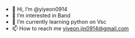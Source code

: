 - 👋 Hi, I’m @yiyeon0914
- 👀 I’m interested in Band
- 🌱 I’m currently learning python on Vsc
- 📫 How to reach me yiyeon.jin0914@gmail.com

<!---
yiyeon0914/yiyeon0914 is a ✨ special ✨ repository because its `README.md` (this file) appears on your GitHub profile.
You can click the Preview link to take a look at your changes.
--->
